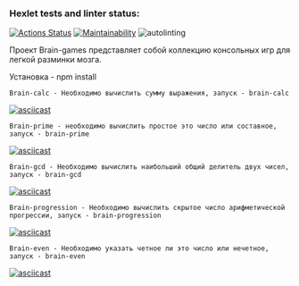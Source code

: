 ### Hexlet tests and linter status:
[![Actions Status](https://github.com/Oxian66/frontend-project-lvl1/workflows/hexlet-check/badge.svg)](https://github.com/Oxian66/frontend-project-lvl1/actions)
[![Maintainability](https://api.codeclimate.com/v1/badges/a99a88d28ad37a79dbf6/maintainability)](https://codeclimate.com/github/codeclimate/codeclimate/maintainability)
![autolinting](https://github.com/Oxian66/frontend-project-lvl1/workflows/autolinting/badge.svg)

Проект Brain-games представляет собой коллекцию консольных  игр для легкой разминки мозга. 

Установка - npm install 

    Brain-calc - Необходимо вычислить сумму выражения, запуск - brain-calc

[![asciicast](https://asciinema.org/a/394707.svg)](https://asciinema.org/a/394707)
    
    
    Brain-prime - необходимо вычислить простое это число или составное, запуск - brain-prime

[![asciicast](https://asciinema.org/a/394709.svg)](https://asciinema.org/a/394709)
    
    
    Brain-gcd - Необходимо вычислить наибольший общий делитель двух чисел, запуск - brain-gcd

[![asciicast](https://asciinema.org/a/394708.svg)](https://asciinema.org/a/394708)
    
    
    Brain-progression - Необходимо вычислить скрытое число арифметической прогрессии, запуск - brain-progression

[![asciicast](https://asciinema.org/a/394710.svg)](https://asciinema.org/a/394710)


    Brain-even - Необходимо указать четное ли это число или нечетное, запуск - brain-even

[![asciicast](https://asciinema.org/a/394706.svg)](https://asciinema.org/a/394706)
